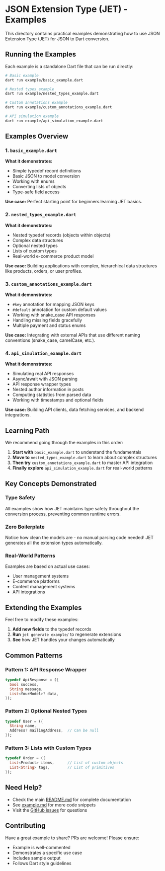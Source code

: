 # JSON Extension Type (JET) - Examples

This directory contains practical examples demonstrating how to use JSON Extension Type (JET) for JSON to Dart conversion.

## Running the Examples

Each example is a standalone Dart file that can be run directly:

```bash
# Basic example
dart run example/basic_example.dart

# Nested types example
dart run example/nested_types_example.dart

# Custom annotations example
dart run example/custom_annotations_example.dart

# API simulation example
dart run example/api_simulation_example.dart
```

## Examples Overview

### 1. `basic_example.dart`
**What it demonstrates:**
- Simple typedef record definitions
- Basic JSON to model conversion
- Working with enums
- Converting lists of objects
- Type-safe field access

**Use case:** Perfect starting point for beginners learning JET basics.

### 2. `nested_types_example.dart`
**What it demonstrates:**
- Nested typedef records (objects within objects)
- Complex data structures
- Optional nested types
- Lists of custom types
- Real-world e-commerce product model

**Use case:** Building applications with complex, hierarchical data structures like products, orders, or user profiles.

### 3. `custom_annotations_example.dart`
**What it demonstrates:**
- `#key` annotation for mapping JSON keys
- `#default` annotation for custom default values
- Working with snake_case API responses
- Handling missing fields gracefully
- Multiple payment and status enums

**Use case:** Integrating with external APIs that use different naming conventions (snake_case, camelCase, etc.).

### 4. `api_simulation_example.dart`
**What it demonstrates:**
- Simulating real API responses
- Async/await with JSON parsing
- API response wrapper types
- Nested author information in posts
- Computing statistics from parsed data
- Working with timestamps and optional fields

**Use case:** Building API clients, data fetching services, and backend integrations.

## Learning Path

We recommend going through the examples in this order:

1. **Start with** `basic_example.dart` to understand the fundamentals
2. **Move to** `nested_types_example.dart` to learn about complex structures
3. **Then try** `custom_annotations_example.dart` to master API integration
4. **Finally explore** `api_simulation_example.dart` for real-world patterns

## Key Concepts Demonstrated

### Type Safety
All examples show how JET maintains type safety throughout the conversion process, preventing common runtime errors.

### Zero Boilerplate
Notice how clean the models are - no manual parsing code needed! JET generates all the extension types automatically.

### Real-World Patterns
Examples are based on actual use cases:
- User management systems
- E-commerce platforms
- Content management systems
- API integrations

## Extending the Examples

Feel free to modify these examples:

1. **Add new fields** to the typedef records
2. **Run** `jet generate example/` to regenerate extensions
3. **See** how JET handles your changes automatically

## Common Patterns

### Pattern 1: API Response Wrapper
```dart
typedef ApiResponse = ({
  bool success,
  String message,
  List<YourModel>? data,
});
```

### Pattern 2: Optional Nested Types
```dart
typedef User = ({
  String name,
  Address? mailingAddress,  // Can be null
});
```

### Pattern 3: Lists with Custom Types
```dart
typedef Order = ({
  List<Product> items,      // List of custom objects
  List<String> tags,        // List of primitives
});
```

## Need Help?

- Check the main [README.md](../README.md) for complete documentation
- See [example.md](example.md) for more code snippets
- Visit the [GitHub issues](https://github.com/your-repo/json_extension_type/issues) for questions

## Contributing

Have a great example to share? PRs are welcome! Please ensure:
- Example is well-commented
- Demonstrates a specific use case
- Includes sample output
- Follows Dart style guidelines

